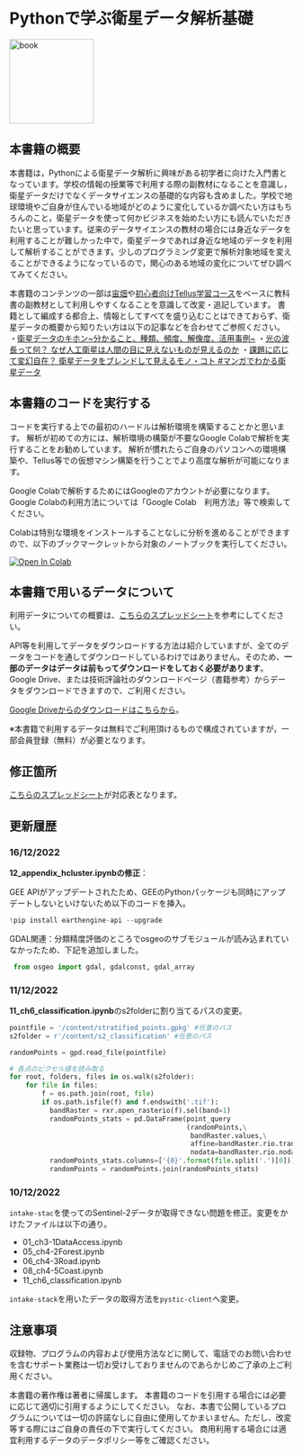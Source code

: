 # Pythonで学ぶ衛星データ解析基礎

<a href="https://gihyo.jp/book/2022/978-4-297-13232-3"><img src="https://gihyo.jp/assets/images/cover/2022/thumb/TH320_9784297132323.jpg" title="book" width="150" border="0" /></a>

## 本書籍の概要

本書籍は，Pythonによる衛星データ解析に興味がある初学者に向けた入門書となっています。学校の情報の授業等で利用する際の副教材になることを意識し，衛星データだけでなくデータサイエンスの基礎的な内容も含めました。学校で地球環境やご自身が住んでいる地域がどのように変化しているか調べたい方はもちろんのこと，衛星データを使って何かビジネスを始めたい方にも読んでいただきたいと思っています。従来のデータサイエンスの教材の場合には身近なデータを利用することが難しかった中で，衛星データであれば身近な地域のデータを利用して解析することができます。少しのプログラミング変更で解析対象地域を変えることができるようになっているので，関心のある地域の変化についてぜひ調べてみてください。

本書籍のコンテンツの一部は[宙畑](https://sorabatake.jp/)や[初心者向けTellus学習コース](https://tellusxdp.github.io/start-python-with-tellus/index.html)をベースに教科書の副教材として利用しやすくなることを意識して改変・追記しています。
書籍として編成する都合上、情報としてすべてを盛り込むことはできておらず、衛星データの概要から知りたい方は以下の記事などを合わせてご参照ください。
・[衛星データのキホン\~分かること、種類、頻度、解像度、活用事例\~](https://sorabatake.jp/279/)
・[光の波長って何？ なぜ人工衛星は人間の目に見えないものが見えるのか](https://sorabatake.jp/364/)
・[課題に応じて変幻自在？ 衛星データをブレンドして見えるモノ・コト #マンガでわかる衛星データ](https://sorabatake.jp/5192/)


## 本書籍のコードを実行する

コードを実行する上での最初のハードルは解析環境を構築することかと思います。
解析が初めての方には、解析環境の構築が不要なGoogle Colabで解析を実行することをお勧めしています。
解析が慣れたらご自身のパソコンへの環境構築や、Tellus等での仮想マシン構築を行うことでより高度な解析が可能になります。

Google Colabで解析するためにはGoogleのアカウントが必要になります。
Google Colabの利用方法については「Google Colab　利用方法」等で検索してください。

Colabは特別な環境をインストールすることなしに分析を進めることができますので、以下のブックマークレットから対象のノートブックを実行してください。

<a href="https://colab.research.google.com/github/tamanome/satelliteBook/blob/main/" target="_parent"><img src="https://colab.research.google.com/assets/colab-badge.svg" alt="Open In Colab"/></a> 

## 本書籍で用いるデータについて

利用データについての概要は、[こちらのスプレッドシート](https://docs.google.com/spreadsheets/d/1WKeu6_c-MV-zW2TMJaJ93d4f1Mx5yf7Uh9GGg0N2q0k/edit?usp=sharing)を参考にしてください。

API等を利用してデータをダウンロードする方法は紹介していますが、全てのデータをコードを通してダウンロードしているわけではありません。そのため、**一部のデータはデータは前もってダウンロードをしておく必要があります**。Google Drive、または技術評論社のダウンロードページ（書籍参考）からデータをダウンロードできますので、ご利用ください。

[Google Driveからのダウンロードはこちらから](https://drive.google.com/drive/folders/19DTm31Q8G_IIO5WqP6WUi35xfsw1guO7?usp=sharing)。

※本書籍で利用するデータは無料でご利用頂けるもので構成されていますが，一部会員登録（無料）が必要となります。

## 修正箇所

[こちらのスプレッドシート](https://docs.google.com/spreadsheets/d/1dNwlP8ZvFief8ZRS22i-b_T17BwQmhEMHpFv81cUmLc/edit#gid=0)が対応表となります。

## 更新履歴

### 16/12/2022

**12_appendix_hcluster.ipynbの修正**：

GEE APIがアップデートされたため、GEEのPythonパッケージも同時にアップデートしないといけないため以下のコードを挿入。

```python
!pip install earthengine-api --upgrade
```

GDAL関連：分類精度評価のところでosgeoのサブモジュールが読み込まれていなかったため、下記を追加しました。

```python
 from osgeo import gdal, gdalconst, gdal_array
```

### 11/12/2022

**11_ch6_classification.ipynb**のs2folderに割り当てるパスの変更。

```python
pointfile = '/content/stratified_points.gpkg' #任意のパス
s2folder = r'/content/s2_classification' #任意のパス

randomPoints = gpd.read_file(pointfile)

# 各点のピクセル値を読み取る
for root, folders, files in os.walk(s2folder):
    for file in files:
        f = os.path.join(root, file)
        if os.path.isfile(f) and f.endswith('.tif'):
          bandRaster = rxr.open_rasterio(f).sel(band=1)
          randomPoints_stats = pd.DataFrame(point_query
                                            (randomPoints,\
                                             bandRaster.values,\
                                             affine=bandRaster.rio.transform(),\
                                             nodata=bandRaster.rio.nodata))
          randomPoints_stats.columns=['{0}'.format(file.split('.')[0])]
          randomPoints = randomPoints.join(randomPoints_stats)
```

### 10/12/2022

`intake-stac`を使ってのSentinel-2データが取得できない問題を修正。変更をかけたファイルは以下の通り。

- 01_ch3-1DataAccess.ipynb
- 05_ch4-2Forest.ipynb
- 06_ch4-3Road.ipynb
- 08_ch4-5Coast.ipynb
- 11_ch6_classification.ipynb

`intake-stack`を用いたデータの取得方法を`pystic-client`へ変更。

## 注意事項

収録物、プログラムの内容および使用方法などに関して、電話でのお問い合わせを含むサポート業務は一切お受けしておりませんのであらかじめご了承の上ご利用ください。

本書籍の著作権は著者に帰属します。
本書籍のコードを引用する場合には必要に応じて適切に引用するようにしてください。
なお、本書で公開しているプログラムについては一切の許諾なしに自由に使用してかまいません。ただし、改変等する際にはご自身の責任の下で実行してください。
商用利用する場合には適宜利用するデータのデータポリシー等をご確認ください。

